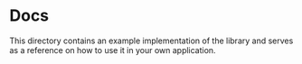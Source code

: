 # Docs

This directory contains an example implementation of the library and serves as a reference on how to use it in your own application.

